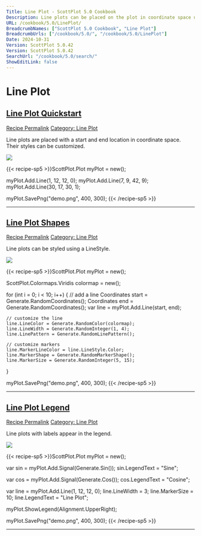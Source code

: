 ```yaml
---
Title: Line Plot - ScottPlot 5.0 Cookbook
Description: Line plots can be placed on the plot in coordinate space using a Start, End, and an optional LineStyle.
URL: /cookbook/5.0/LinePlot/
BreadcrumbNames: ["ScottPlot 5.0 Cookbook", "Line Plot"]
BreadcrumbUrls: ["/cookbook/5.0/", "/cookbook/5.0/LinePlot"]
Date: 2024-10-31
Version: ScottPlot 5.0.42
Version: ScottPlot 5.0.42
SearchUrl: "/cookbook/5.0/search/"
ShowEditLink: false
---
```


<h1>Line Plot</h1>


<h2 style='border-bottom: 0;'><a href='/cookbook/5.0/LinePlot/LineQuickStart'>Line Plot Quickstart</a></h2>

<div class="d-flex mb-2">
<a class="btn btn-sm btn-primary me-1" href="/cookbook/5.0/LinePlot/LineQuickStart">Recipe Permalink</a>
<a class="btn btn-sm btn-success me-1" href="/cookbook/5.0/LinePlot">Category: Line Plot</a>
</div>

Line plots are placed with a start and end location in coordinate space. Their styles can be customized.

[![](/cookbook/5.0/images/LineQuickStart.png?241031194635)](/cookbook/5.0/images/LineQuickStart.png?241031194635)

{{< recipe-sp5 >}}ScottPlot.Plot myPlot = new();

myPlot.Add.Line(1, 12, 12, 0);
myPlot.Add.Line(7, 9, 42, 9);
myPlot.Add.Line(30, 17, 30, 1);

myPlot.SavePng("demo.png", 400, 300);
{{< /recipe-sp5 >}}

<hr class='my-5 invisible'>



<h2 style='border-bottom: 0;'><a href='/cookbook/5.0/LinePlot/LinePlotStyles'>Line Plot Shapes</a></h2>

<div class="d-flex mb-2">
<a class="btn btn-sm btn-primary me-1" href="/cookbook/5.0/LinePlot/LinePlotStyles">Recipe Permalink</a>
<a class="btn btn-sm btn-success me-1" href="/cookbook/5.0/LinePlot">Category: Line Plot</a>
</div>

Line plots can be styled using a LineStyle.

[![](/cookbook/5.0/images/LinePlotStyles.png?241031194635)](/cookbook/5.0/images/LinePlotStyles.png?241031194635)

{{< recipe-sp5 >}}ScottPlot.Plot myPlot = new();

ScottPlot.Colormaps.Viridis colormap = new();

for (int i = 0; i < 10; i++)
{
    // add a line
    Coordinates start = Generate.RandomCoordinates();
    Coordinates end = Generate.RandomCoordinates();
    var line = myPlot.Add.Line(start, end);

    // customize the line
    line.LineColor = Generate.RandomColor(colormap);
    line.LineWidth = Generate.RandomInteger(1, 4);
    line.LinePattern = Generate.RandomLinePattern();

    // customize markers
    line.MarkerLineColor = line.LineStyle.Color;
    line.MarkerShape = Generate.RandomMarkerShape();
    line.MarkerSize = Generate.RandomInteger(5, 15);
}

myPlot.SavePng("demo.png", 400, 300);
{{< /recipe-sp5 >}}

<hr class='my-5 invisible'>



<h2 style='border-bottom: 0;'><a href='/cookbook/5.0/LinePlot/LinePlotLegendQWER'>Line Plot Legend</a></h2>

<div class="d-flex mb-2">
<a class="btn btn-sm btn-primary me-1" href="/cookbook/5.0/LinePlot/LinePlotLegendQWER">Recipe Permalink</a>
<a class="btn btn-sm btn-success me-1" href="/cookbook/5.0/LinePlot">Category: Line Plot</a>
</div>

Line plots with labels appear in the legend.

[![](/cookbook/5.0/images/LinePlotLegendQWER.png?241031194635)](/cookbook/5.0/images/LinePlotLegendQWER.png?241031194635)

{{< recipe-sp5 >}}ScottPlot.Plot myPlot = new();

var sin = myPlot.Add.Signal(Generate.Sin());
sin.LegendText = "Sine";

var cos = myPlot.Add.Signal(Generate.Cos());
cos.LegendText = "Cosine";

var line = myPlot.Add.Line(1, 12, 12, 0);
line.LineWidth = 3;
line.MarkerSize = 10;
line.LegendText = "Line Plot";

myPlot.ShowLegend(Alignment.UpperRight);

myPlot.SavePng("demo.png", 400, 300);
{{< /recipe-sp5 >}}

<hr class='my-5 invisible'>


